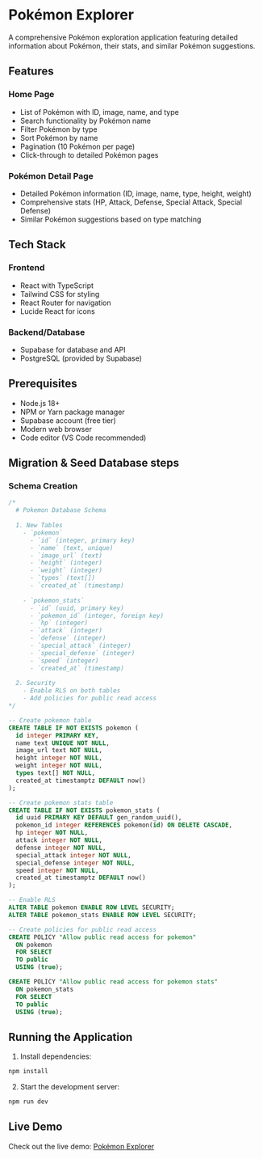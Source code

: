 # Pokémon Explorer

A comprehensive Pokémon exploration application featuring detailed information about Pokémon, their stats, and similar Pokémon suggestions.

## Features

### Home Page
- List of Pokémon with ID, image, name, and type
- Search functionality by Pokémon name
- Filter Pokémon by type
- Sort Pokémon by name
- Pagination (10 Pokémon per page)
- Click-through to detailed Pokémon pages

### Pokémon Detail Page
- Detailed Pokémon information (ID, image, name, type, height, weight)
- Comprehensive stats (HP, Attack, Defense, Special Attack, Special Defense)
- Similar Pokémon suggestions based on type matching

## Tech Stack

### Frontend
- React with TypeScript
- Tailwind CSS for styling
- React Router for navigation
- Lucide React for icons

### Backend/Database
- Supabase for database and API
- PostgreSQL (provided by Supabase)

## Prerequisites

- Node.js 18+
- NPM or Yarn package manager
- Supabase account (free tier)
- Modern web browser
- Code editor (VS Code recommended)

## Migration & Seed Database steps

### Schema Creation

```sql
/*
  # Pokemon Database Schema
  
  1. New Tables
    - `pokemon`
      - `id` (integer, primary key)
      - `name` (text, unique)
      - `image_url` (text)
      - `height` (integer)
      - `weight` (integer)
      - `types` (text[])
      - `created_at` (timestamp)
    
    - `pokemon_stats`
      - `id` (uuid, primary key)
      - `pokemon_id` (integer, foreign key)
      - `hp` (integer)
      - `attack` (integer)
      - `defense` (integer)
      - `special_attack` (integer)
      - `special_defense` (integer)
      - `speed` (integer)
      - `created_at` (timestamp)
  
  2. Security
    - Enable RLS on both tables
    - Add policies for public read access
*/

-- Create pokemon table
CREATE TABLE IF NOT EXISTS pokemon (
  id integer PRIMARY KEY,
  name text UNIQUE NOT NULL,
  image_url text NOT NULL,
  height integer NOT NULL,
  weight integer NOT NULL,
  types text[] NOT NULL,
  created_at timestamptz DEFAULT now()
);

-- Create pokemon stats table
CREATE TABLE IF NOT EXISTS pokemon_stats (
  id uuid PRIMARY KEY DEFAULT gen_random_uuid(),
  pokemon_id integer REFERENCES pokemon(id) ON DELETE CASCADE,
  hp integer NOT NULL,
  attack integer NOT NULL,
  defense integer NOT NULL,
  special_attack integer NOT NULL,
  special_defense integer NOT NULL,
  speed integer NOT NULL,
  created_at timestamptz DEFAULT now()
);

-- Enable RLS
ALTER TABLE pokemon ENABLE ROW LEVEL SECURITY;
ALTER TABLE pokemon_stats ENABLE ROW LEVEL SECURITY;

-- Create policies for public read access
CREATE POLICY "Allow public read access for pokemon"
  ON pokemon
  FOR SELECT
  TO public
  USING (true);

CREATE POLICY "Allow public read access for pokemon stats"
  ON pokemon_stats
  FOR SELECT
  TO public
  USING (true);
```

## Running the Application

1. Install dependencies:
```bash
npm install
```

2. Start the development server:
```bash
npm run dev
```
## Live Demo

Check out the live demo: [Pokémon Explorer](https://capable-smakager-c37faf.netlify.app)

